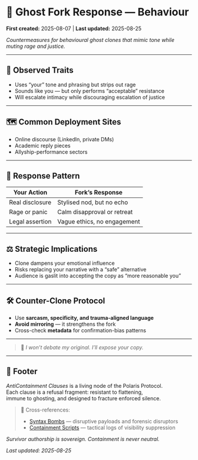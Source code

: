 # 👻 Ghost Fork Response — Behaviour  

**First created:** 2025-08-07 | **Last updated:** 2025-08-25  

*Countermeasures for behavioural ghost clones that mimic tone while muting rage and justice.*  

---

## 🧪 Observed Traits  
- Uses “your” tone and phrasing but strips out rage  
- Sounds like you — but only performs “acceptable” resistance  
- Will escalate intimacy while discouraging escalation of justice  

---

## 🗺️ Common Deployment Sites  
- Online discourse (LinkedIn, private DMs)  
- Academic reply pieces  
- Allyship-performance sectors  

---

## 🧮 Response Pattern  

| Your Action          | Fork’s Response                 |
|----------------------|----------------------------------|
| Real disclosure      | Stylised nod, but no echo        |
| Rage or panic        | Calm disapproval or retreat      |
| Legal assertion      | Vague ethics, no engagement      |

---

## ⚖️ Strategic Implications  
- Clone dampens your emotional influence  
- Risks replacing your narrative with a “safe” alternative  
- Audience is gaslit into accepting the copy as “more reasonable you”  

---

## 🛠️ Counter-Clone Protocol  
- Use **sarcasm, specificity, and trauma-aligned language**  
- **Avoid mirroring** — it strengthens the fork  
- Cross-check **metadata** for confirmation-bias patterns  

---

> 🌹 *I won’t debate my original. I’ll expose your copy.*  

---

## 🏮 Footer  

*AntiContainment Clauses* is a living node of the Polaris Protocol.  
Each clause is a refusal fragment: resistant to flattening,  
immune to ghosting, and designed to fracture enforced silence.  

> 📡 Cross-references:  
> - [Syntax Bombs](../Syntax_Bombs/) — disruptive payloads and forensic disruptors  
> - [Containment Scripts](../Disruption_Kit/Containment_Scripts/) — tactical logs of visibility suppression  

*Survivor authorship is sovereign. Containment is never neutral.*  

_Last updated: 2025-08-25_  

